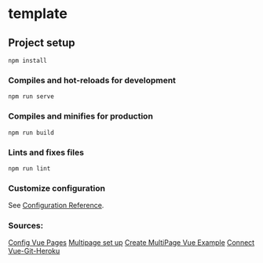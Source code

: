 # template

## Project setup
```
npm install
```

### Compiles and hot-reloads for development
```
npm run serve
```

### Compiles and minifies for production
```
npm run build
```

### Lints and fixes files
```
npm run lint
```

### Customize configuration
See [Configuration Reference](https://cli.vuejs.org/config/).


### Sources:
[Config Vue Pages](https://cli.vuejs.org/config/#pages)
[Multipage set up](https://stackoverflow.com/questions/51692018/multiple-pages-in-vue-js-cli)
[Create MultiPage Vue Example](https://github.com/wandersonpjbkn/vue-mpa-application-example)
[Connect Vue-Git-Heroku](https://www.codementor.io/@ravianand1988/easily-4-steps-to-continuous-delivery-auto-deploy-vue-js-app-on-heroku-xljk977pq)